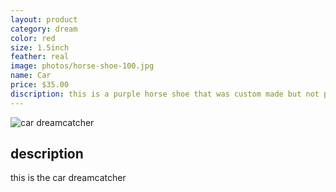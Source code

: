 ```yaml
---
layout: product
category: dream
color: red
size: 1.5inch
feather: real
image: photos/horse-shoe-100.jpg
name: Car
price: $35.00
discription: this is a purple horse shoe that was custom made but not picked up 
---
```


![ car dreamcatcher ]({{site.baseurl}}/images/horse-shoe-100.jpg)

## description

this is the car dreamcatcher
